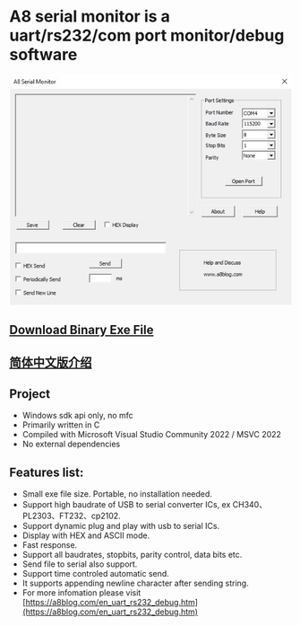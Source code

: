 # A8 serial monitor is a uart/rs232/com port monitor/debug software

![Intra screenshot](screenshot.jpg?raw=true)


## [Download Binary Exe File](https://a8blog.com/en_uart_rs232_debug.htm)
## [简体中文版介绍](README_cn.md)

## Project

* Windows sdk api only, no mfc
* Primarily written in C
* Compiled with Microsoft Visual Studio Community 2022 / MSVC 2022
* No external dependencies

## Features list:

* Small exe file size. Portable, no installation needed.
* Support high baudrate of USB to serial converter ICs, ex CH340、PL2303、FT232、cp2102.
* Support dynamic plug and play with usb to serial ICs.
* Display with HEX and ASCII mode.
* Fast response.
* Support all baudrates, stopbits, parity control, data bits etc.
* Send file to serial also support.
* Support time controled automatic send.
* It supports appending newline character after sending string.
* For more infomation please visit [https://a8blog.com/en_uart_rs232_debug.htm](https://a8blog.com/en_uart_rs232_debug.htm)
